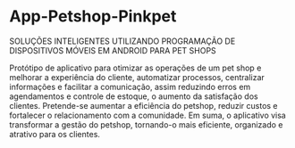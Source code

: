 # App-Petshop-Pinkpet
SOLUÇÕES INTELIGENTES UTILIZANDO PROGRAMAÇÃO DE DISPOSITIVOS MÓVEIS EM ANDROID PARA PET SHOPS 

Protótipo de aplicativo para otimizar as operações de um pet shop e melhorar a experiência do cliente, automatizar processos, centralizar informações e facilitar a comunicação, assim reduzindo erros em agendamentos e controle de estoque, o aumento da satisfação dos clientes. Pretende-se aumentar a eficiência do petshop, reduzir custos e fortalecer o relacionamento com a comunidade. Em suma, o aplicativo visa transformar a gestão do petshop, tornando-o mais eficiente, organizado e atrativo para os clientes.
